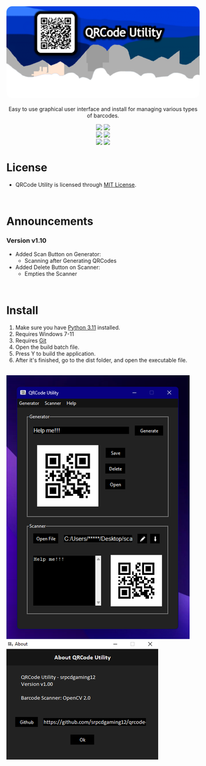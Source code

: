 <div align="center">
	<img src="img/qrcode_utility_banner.png", style="border-radius: 15px; display: block; margin-left: auto; margin-right: auto; margin-bottom: 20px;", alt="Window look">
		<p>Easy to use graphical user interface and install for managing various types of barcodes.</p>
		<img src="https://img.shields.io/github/languages/top/srpcdgaming12/qrcode-utility?color=%23000000">
		<img src="https://img.shields.io/github/stars/srpcdgaming12/qrcode-utility?color=%23000000&logoColor=%23000000">
		<br>
		<img src="https://img.shields.io/github/commit-activity/w/srpcdgaming12/qrcode-utility?color=%23000000"> 
		<img src="https://img.shields.io/github/last-commit/srpcdgaming12/qrcode-utility?color=%23000000&logoColor=%23000000">
	<br>
    <img src="https://img.shields.io/github/issues/srpcdgaming12/qrcode-utility?color=%23000000&logoColor=%23000000">
    <img src="https://img.shields.io/github/issues-closed/srpcdgaming12/qrcode-utility?color=%23000000&logoColor=%23000000">
    <br>
</div>

# License
   - QRCode Utility is licensed through <a href="https://mit-license.org/">MIT License</a>.

<br>

# Announcements
   ### Version v1.10
   - Added Scan Button on Generator:
     - Scanning after Generating QRCodes
   - Added Delete Button on Scanner:
     - Empties the Scanner
     
<br>

# Install
   1. Make sure you have [Python 3.11](https://www.python.org/downloads/release/python-3111/) installed.
   2. Requires Windows 7-11
   3. Requires [Git](https://git-scm.com/download/win)
   4. Open the build batch file.
   5. Press Y to build the application.
   6. After it's finished, go to the dist folder, and open the executable file.

<br>

<div>
  <img src="img/window.png", alt="Window look">
  <img src="img/about_window.png", alt="About look">
</div>
